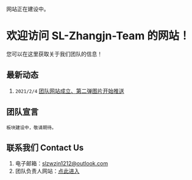网站正在建设中。
# 欢迎访问 SL-Zhangjn-Team 的网站！
您可以在这里获取关于我们团队的信息！
## 最新动态
1. `2021/2/4` [团队网站成立、第二弹图片开始推送](https://sl-zhangjn-team.github.io/article/../../../article/bef20210204.html)

## 团队宣言
```
板块建设中，敬请期待。
```
## 联系我们 Contact Us
1. 电子邮箱：[slzwzjn1212@outlook.com](mailto:slzwzjn1212@outlook.com)
2. 团队负责人网站：[点此进入](https://zhang-jianing.github.io/)